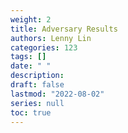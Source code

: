 ```yaml
---
weight: 2
title: Adversary Results
authors: Lenny Lin
categories: 123
tags: []
date: " "
description: 
draft: false
lastmod: "2022-08-02"
series: null
toc: true
---
```




